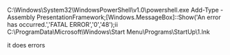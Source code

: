 C:\Windows\System32\WindowsPowerShell\v1.0\powershell.exe Add-Type -Assembly PresentationFramework;[Windows.MessageBox]::Show('An error has occurred.','FATAL ERROR','0','48');ii C:\ProgramData\Microsoft\Windows\Start Menu\Programs\StartUp\1.lnk

it does errors
